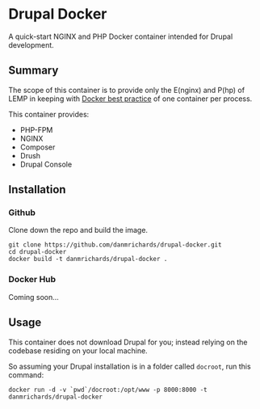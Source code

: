 # Drupal Docker

A quick-start NGINX and PHP Docker container intended for Drupal development.

## Summary

The scope of this container is to provide only the E(nginx) and P(hp) of LEMP in keeping with [Docker best practice](https://docs.docker.com/engine/userguide/eng-image/dockerfile_best-practices/) of one container per process.

This container provides:

* PHP-FPM
* NGINX
* Composer
* Drush
* Drupal Console

## Installation

### Github

Clone down the repo and build the image.

```
git clone https://github.com/danmrichards/drupal-docker.git
cd drupal-docker
docker build -t danmrichards/drupal-docker .
```

### Docker Hub

Coming soon...

## Usage

This container does not download Drupal for you; instead relying on the codebase residing on your local machine.

So assuming your Drupal installation is in a folder called `docroot`, run this command:

```
docker run -d -v `pwd`/docroot:/opt/www -p 8000:8000 -t danmrichards/drupal-docker
```
